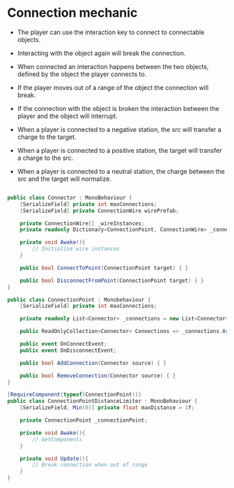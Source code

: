 # Connection mechanic

- The player can use the interaction key to connect to connectable objects.
- Interacting with the object again will break the connection.
- When connected an interaction happens between the two objects, defined by the object the player connects to.
- If the player moves out of a range of the object the connection will break.
- If the connection with the object is broken the interaction between the player and the object will interrupt.

- When a player is connected to a negative station, the src will transfer a charge to the target.
- When a player is connected to a positive station, the target will transfer a charge to the src.
- When a player is connected to a neutral station, the charge between the src and the target will normalize.

```C#

public class Connector : MonoBehaviour {
    [SerializeField] private int maxConnections;
    [SerializeField] private ConnectionWire wirePrefab;

    private ConnectionWire[] _wireInstances;
    private readonly Dictionary<ConnectionPoint, ConnectionWire> _connections = new Dictionary<ConnectionPoint, ConnectionWire>();

    private void Awake(){
        // Initialize wire instances
    }

    public bool ConnectToPoint(ConnectionPoint target) { }

    public bool DisconnectFromPoint(ConnectionPoint target) { }
}

public class ConnectionPoint : Monobehaviour {
    [SerializeField] private int maxConnections;

    private readonly List<Connector> _connections = new List<Connector>();

    public ReadOnlyCollection<Connector> Connections => _connections.AsReadOnly;

    public event OnConnectEvent;
    public event OnDisconnectEvent;

    public bool AddConnection(Connector source) { }

    public bool RemoveConnection(Connector source) { }
}

[RequireComponent(typeof(ConnectionPoint))]
public class ConnectionPointDistanceLimiter : MonoBehaviour {
    [SerializeField, Min(0)] private float maxDistance = 1f;

    private ConnectionPoint _connectionPoint;

    private void Awake(){
        // GetComponents
    }

    private void Update(){
        // Break connection when out of range
    }
}

```